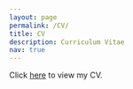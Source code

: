```yaml
---
layout: page
permalink: /CV/
title: CV
description: Curriculum Vitae
nav: true
---
```


Click <a href="https://paulbonczek.github.io/assets/pdf/Bonczek_CV.pdf" target="_blank" rel="noopener noreferrer">here</a> to view my CV.

